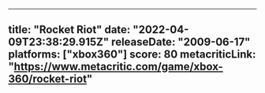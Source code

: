 
---
title: "Rocket Riot"
date: "2022-04-09T23:38:29.915Z"
releaseDate: "2009-06-17"
platforms: ["xbox360"]
score: 80
metacriticLink: "https://www.metacritic.com/game/xbox-360/rocket-riot"
---
